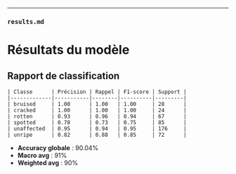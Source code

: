 
---

### `results.md`

# Résultats du modèle

## Rapport de classification
```
| Classe      | Précision | Rappel | F1-score | Support |
|-------------|-----------|--------|----------|---------|
| bruised     | 1.00      | 1.00   | 1.00     | 28      |
| cracked     | 1.00      | 1.00   | 1.00     | 24      |
| rotten      | 0.93      | 0.96   | 0.94     | 67      |
| spotted     | 0.78      | 0.73   | 0.75     | 85      |
| unaffected  | 0.95      | 0.94   | 0.95     | 176     |
| unripe      | 0.82      | 0.88   | 0.85     | 72      |
```

- **Accuracy globale** : 90.04%
- **Macro avg** : 91%
- **Weighted avg** : 90%
